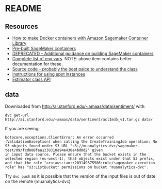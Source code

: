 # README

## Resources

* [How to make Docker containers with Amazon Sagemaker Container Library](https://docs.aws.amazon.com/sagemaker/latest/dg/amazon-sagemaker-containers.html)
* [Pre-built SageMaker containers](https://github.com/aws/deep-learning-containers)
* [DEPRECATED - Additional guidance on building SageMaker containers](https://github.com/aws/sagemaker-containers)
* [Complete list of env vars](https://github.com/aws/sagemaker-training-toolkit/blob/master/src/sagemaker_training/params.py). NOTE: above item contains better documentation for these.
* [Source code - probably the best palce to understand the class](https://github.com/aws/sagemaker-python-sdk/blob/1872483681a6647bdad126b8214fb6cc35e164fd/src/sagemaker/estimator.py#L1133)
* [Instructions for using spot instances](https://docs.aws.amazon.com/sagemaker/latest/dg/model-managed-spot-training.html)
* [Estimator class API](https://sagemaker.readthedocs.io/en/stable/api/training/estimators.html)


## data

Downloaded from http://ai.stanford.edu/~amaas/data/sentiment/ with:

```
dvc get-url http://ai.stanford.edu/~amaas/data/sentiment/aclImdb_v1.tar.gz data/
```

If you are seeing: 

```
botocore.exceptions.ClientError: An error occurred (ValidationException) when calling the CreateTrainingJob operation: No S3 objects found under S3 URL "s3://muanalytics-dvc/sagemaker-test/09/fcd808fea1330310e94e430e4bd0d2" given
in input data source. Please ensure that the bucket exists in the selected region (eu-west-1), that objects exist under that S3 prefix, and that the role "arn:aws:iam::203149375586:role/sagemaker-execution-role" has "s3:ListBucket" permissions on bucket "muanalytics-dvc".
```

Try `dvc push` as it is possible that the version of the input files is out of date on the remote (muanalytics-dvc)
